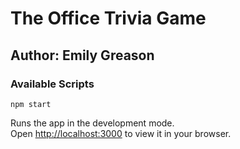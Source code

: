 # The Office Trivia Game

## Author: Emily Greason

### Available Scripts

 `npm start`

Runs the app in the development mode.\
Open [http://localhost:3000](http://localhost:3000) to view it in your browser.
